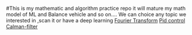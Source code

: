 #This is my mathematic and algorithm practice repo
it will  mature my math model of ML and Balance vehicle and so on....
We can choice any topic we interested in ,scan it or have a deep learning
[Fourier Transform](http://www.thefouriertransform.com/#introduction)
[Pid control](http://brettbeauregard.com/blog/2011/04/improving-the-beginners-pid-introduction/)
[Calman-filter](http://blog.tkjelectronics.dk/2012/09/a-practical-approach-to-kalman-filter-and-how-to-implement-it/)